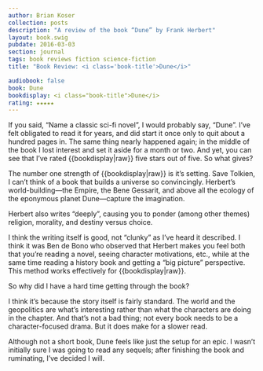 ```yaml
---
author: Brian Koser
collection: posts
description: "A review of the book “Dune” by Frank Herbert"
layout: book.swig
pubdate: 2016-03-03
section: journal
tags: book reviews fiction science-fiction
title: "Book Review: <i class='book-title'>Dune</i>"

audiobook: false
book: Dune
bookdisplay: <i class="book-title">Dune</i> 
rating: ★★★★★
---
```

If you said, “Name a classic sci-fi novel”, I would probably say, “Dune”. I’ve felt obligated to read it for years, and did start it once only to quit about a hundred pages in. The same thing nearly happened again; in the middle of the book I lost interest and set it aside for a month or two. And yet, you can see that I’ve rated {{bookdisplay|raw}} five stars out of five. So what gives?

The number one strength of {{bookdisplay|raw}} is it’s setting. Save Tolkien, I can’t think of a book that builds a universe so convincingly. Herbert’s world-building—the Empire, the Bene Gessarit, and above all the ecology of the eponymous planet Dune—capture the imagination.

Herbert also writes “deeply”, causing you to ponder (among other themes) religion, morality, and destiny versus choice.

I think the writing itself is good, not “clunky” as I’ve heard it described. I think it was Ben de Bono who observed that Herbert makes you feel both that you’re reading a novel, seeing character motivations, etc., while at the same time reading a history book and getting a “big picture” perspective. This method works effectively for {{bookdisplay|raw}}.

So why did I have a hard time getting through the book?

I think it’s because the story itself is fairly standard. The world and the geopolitics are what’s interesting rather than what the characters are doing in the chapter. And that’s not a bad thing; not every book needs to be a character-focused drama. But it does make for a slower read. 

Although not a short book, Dune feels like just the setup for an epic. I wasn’t initially sure I was going to read any sequels; after finishing the book and ruminating, I’ve decided I will.